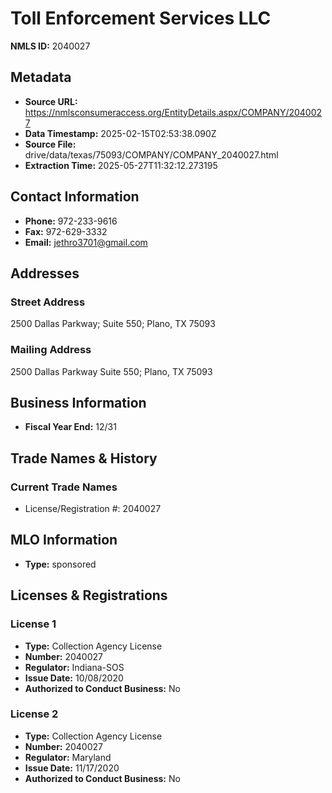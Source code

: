 # Toll Enforcement Services LLC

**NMLS ID:** 2040027

## Metadata
- **Source URL:** https://nmlsconsumeraccess.org/EntityDetails.aspx/COMPANY/2040027
- **Data Timestamp:** 2025-02-15T02:53:38.090Z
- **Source File:** drive/data/texas/75093/COMPANY/COMPANY_2040027.html
- **Extraction Time:** 2025-05-27T11:32:12.273195

## Contact Information
- **Phone:** 972-233-9616
- **Fax:** 972-629-3332
- **Email:** jethro3701@gmail.com

## Addresses
### Street Address
2500 Dallas Parkway; Suite 550; Plano, TX 75093

### Mailing Address
2500 Dallas Parkway Suite 550; Plano, TX 75093

## Business Information
- **Fiscal Year End:** 12/31

## Trade Names & History
### Current Trade Names
- License/Registration #: 2040027

## MLO Information
- **Type:** sponsored

## Licenses & Registrations

### License 1
- **Type:** Collection Agency License
- **Number:** 2040027
- **Regulator:** Indiana-SOS
- **Issue Date:** 10/08/2020
- **Authorized to Conduct Business:** No

### License 2
- **Type:** Collection Agency License
- **Number:** 2040027
- **Regulator:** Maryland
- **Issue Date:** 11/17/2020
- **Authorized to Conduct Business:** No
